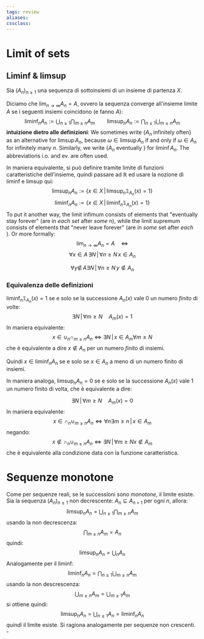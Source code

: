 ```yaml
---
tags: review
aliases:
cssclass:
---
```

 
# Limit of sets
## Liminf & limsup
Sia $(A_n)_{n\geq 1}$ una sequenza di sottoinsiemi di un insieme di partenza $X$.

Diciamo che $\lim_{n\to\infty} A_n = A$, ovvero la sequenza converge all'insieme limite $A$ se i seguenti insiemi coincidono (e fanno $A$):
$$
\liminf_n A_n := \bigcup_{n\geq 1} \bigcap_{m \geq n} A_m  \qquad \limsup_n A_n := \bigcap _{n\geq 1} \bigcup_{m\geq n} A_m
$$
**intuizione dietro alle definizioni**:
We sometimes write $\{A_n \text{ infinitely often} \}$ as an alternative for $\limsup A_n$, because $ω \in  \limsup A_n$ if and only if $\omega \in A_n$ for infinitely many $n$. Similarly, we write $\{A_n \text{ eventually }\}$ for $\liminf A_n$. The abbreviations i.o. and ev. are often used.

In maniera equivalente, si può definire tramite limite di funzioni caratteristiche dell'insieme, quindi passare ad $\mathbb{R}$ ed usare la nozione di liminf e limsup qui:
$$
\limsup_n A_n := \{x \in X \,\vert\, \limsup_n \mathbb{1}_{A_n}(x) = 1\}
$$
$$
\liminf_n A_n := \{x \in X \,\vert\, \liminf_n \mathbb{1}_{A_n}(x) = 1\}
$$
To put it another way, the limit infimum consists of elements that "eventually stay forever" (are in _each set_ after  _some_ n), while the limit supremum consists of elements that "never leave forever" (are in _some_ set after _each_ <math>n</math>). Or more formally:
$$
\lim_{n\to\infty}A_n = A \quad \iff
$$
$$
\forall x \in A\, \exists N \,\vert\, \forall n \geq N\, x \in A_n
$$

$$
\forall y \notin \,A \exists N \,\vert\, \forall n \geq N\, y \notin A_n
$$
### Equivalenza delle definizioni
 $\liminf_n \mathbb{1}_{A_n}(x) = 1$ se e solo se la successione $A_n(x)$ vale $0$ un numero _finito_ di volte:
$$
\exists N \,\vert\, \forall m \geq N \quad A_m(x) = 1
$$
In maniera equivalente:
$$
x \in \cup_n \cap_{m\geq n} A_n \iff \exists N \,\vert\, x \in A_m \forall m \geq N 
$$
che è equivalente a dire $x \notin A_n$ per un numero _finito_ di insiemi.

Quindi $x \in \liminf_n A_n$ se e solo se $x \in A_n$ a meno di un numero finito di insiemi.

In maniera analoga, $\limsup_n A_n = 0$ se e solo se la successione $A_n(x)$ vale $1$ un numero finito di volta, che è equivalente a dire:

$$
\exists N \,\vert\, \forall m \geq N \quad A_m(x) = 0
$$
In maniera equivalente:
$$
x \in \cap_n \cup_{m\geq n} A_n \iff \forall n \exists m \geq n \,\vert\, x \in A_m
$$
negando:
$$
x \notin \cap_n \cup_{m\geq n} A_n \iff  \exists N \,\vert\, \forall m \geq N x \notin A_m
$$
che è equivalente alla condizione data con la funzione caratteristica.

# Sequenze monotone
Come per sequenze reali, se le successioni sono _monotone_, il limite esiste.
Sia la sequenza $(A_n)_{n\geq 1}$ non decrescente: $A_n\subseteq A_{n+1}$ per ogni $n$, allora:
$$
\limsup_n A_n = \bigcup_{n\geq 1} \bigcap_{m \geq n} A_m
$$
usando la non decrescenza:
$$
\bigcap_{m\geq n} A_m = A_n
$$
quindi:
$$
\limsup_n A_n = \bigcup_n A_n
$$
Analogamente per il liminf:
$$
\liminf_n A_n = \bigcap _{n\geq 1} \bigcup_{m\geq n} A_m
$$
usando la non descrescenza:
$$
\bigcup_{m\geq n} A_m = \bigcup_{m\geq 1} A_m
$$
si ottiene quindi:
$$
\limsup_n A_n = \bigcup_{n\geq 1} A_n = \liminf_n A_n
$$
_quindi_ il limite esiste. Si ragiona analogamente per sequenze non crescenti. $\square$

